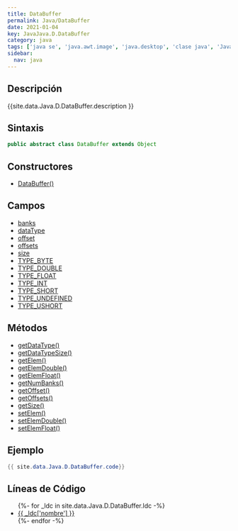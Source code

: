 ```yaml
---
title: DataBuffer
permalink: Java/DataBuffer
date: 2021-01-04
key: JavaJava.D.DataBuffer
category: java
tags: ['java se', 'java.awt.image', 'java.desktop', 'clase java', 'Java 1.0']
sidebar: 
  nav: java
---
```


## Descripción
{{site.data.Java.D.DataBuffer.description }}

## Sintaxis
~~~java
public abstract class DataBuffer extends Object
~~~

## Constructores
* [DataBuffer()](/Java/DataBuffer/DataBuffer/)

## Campos
* [banks](/Java/DataBuffer/banks)
* [dataType](/Java/DataBuffer/dataType)
* [offset](/Java/DataBuffer/offset)
* [offsets](/Java/DataBuffer/offsets)
* [size](/Java/DataBuffer/size)
* [TYPE_BYTE](/Java/DataBuffer/TYPE_BYTE)
* [TYPE_DOUBLE](/Java/DataBuffer/TYPE_DOUBLE)
* [TYPE_FLOAT](/Java/DataBuffer/TYPE_FLOAT)
* [TYPE_INT](/Java/DataBuffer/TYPE_INT)
* [TYPE_SHORT](/Java/DataBuffer/TYPE_SHORT)
* [TYPE_UNDEFINED](/Java/DataBuffer/TYPE_UNDEFINED)
* [TYPE_USHORT](/Java/DataBuffer/TYPE_USHORT)

## Métodos
* [getDataType()](/Java/DataBuffer/getDataType)
* [getDataTypeSize()](/Java/DataBuffer/getDataTypeSize)
* [getElem()](/Java/DataBuffer/getElem)
* [getElemDouble()](/Java/DataBuffer/getElemDouble)
* [getElemFloat()](/Java/DataBuffer/getElemFloat)
* [getNumBanks()](/Java/DataBuffer/getNumBanks)
* [getOffset()](/Java/DataBuffer/getOffset)
* [getOffsets()](/Java/DataBuffer/getOffsets)
* [getSize()](/Java/DataBuffer/getSize)
* [setElem()](/Java/DataBuffer/setElem)
* [setElemDouble()](/Java/DataBuffer/setElemDouble)
* [setElemFloat()](/Java/DataBuffer/setElemFloat)

## Ejemplo
~~~java
{{ site.data.Java.D.DataBuffer.code}}
~~~

## Líneas de Código
<ul>
{%- for _ldc in site.data.Java.D.DataBuffer.ldc -%}
   <li>
       <a href="{{_ldc['url'] }}">{{ _ldc['nombre'] }}</a>
   </li>
{%- endfor -%}
</ul>
